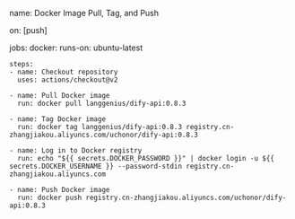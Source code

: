 name: Docker Image Pull, Tag, and Push

on: [push]

jobs:
  docker:
    runs-on: ubuntu-latest

    steps:
    - name: Checkout repository
      uses: actions/checkout@v2

    - name: Pull Docker image
      run: docker pull langgenius/dify-api:0.8.3

    - name: Tag Docker image
      run: docker tag langgenius/dify-api:0.8.3 registry.cn-zhangjiakou.aliyuncs.com/uchonor/dify-api:0.8.3

    - name: Log in to Docker registry
      run: echo "${{ secrets.DOCKER_PASSWORD }}" | docker login -u ${{ secrets.DOCKER_USERNAME }} --password-stdin registry.cn-zhangjiakou.aliyuncs.com

    - name: Push Docker image
      run: docker push registry.cn-zhangjiakou.aliyuncs.com/uchonor/dify-api:0.8.3
